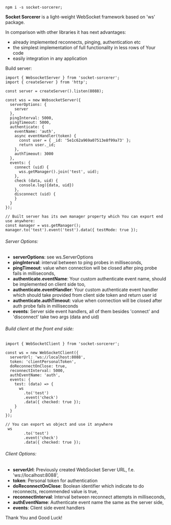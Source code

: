 ```shell script
npm i -s socket-sorcerer;
```
**Socket Sorcerer** is a light-weight WebSocket framework based on 'ws' package.
 
In comparison with other libraries it has next advantages:
- already implemented reconnects, pinging, authentication etc
- the simplest implementation of full functionality in less rows of Your code
- easily integration in any application

Build server:
```ecmascript 6
import { WebsocketServer } from 'socket-sorcerer';
import { createServer } from 'http';

const server = createServer().listen(8088);

const wss = new WebsocketServer({
  serverOptions: {
    server
  },
  pingInterval: 5000,
  pingTimeout: 5000,
  authenticate: {
    eventName: 'auth',
    async eventHandler(token) {
      const user = { _id: '5e1c62a969a07513e8f99a73' };
      return user._id;
    },
    authTimeout: 3000
  },
  events: {
    connect (uid) {
      wss.getManager().join('test', uid);
    },
    check (data, uid) {
      console.log({data, uid})
    },
    disconnect (uid) {
    }
  }
});

// Built server has its own manager property which You can export end use anywhere:
const manager = wss.getManager();
manager.to('test').event('test').data({ testMode: true });
```

###### Server Options:
 - **serverOptions**: see ws.ServerOptions
 - **pingInterval**: interval between to ping probes in milliseconds,
 - **pingTimeout**: value when connection will be closed after ping probe fails in milliseconds,
 - **authenticate.eventName**: Your custom authenticate event name, should be implemented on client side too,
 - **authenticate.eventHandler**: Your custom authenticate event handler which should take provided from client side token and return user id
 - **authenticate.authTimeout**: value when connection will be closed after auth probe fails in milliseconds
 - **events**: Server side event handlers, all of them besides 'connect' and 'disconnect' take two args (data and uid)

###### Build client at the front end side:
```ecmascript 6
import { WebSocketClient } from 'socket-sorcerer';

const ws = new WebSocketClient({
  serverUrl: 'ws://localhost:8088',
  token: 'clientPersonalToken',
  doReconnectOnClose: true,
  reconnectInterval: 5000,
  authEventName: 'auth',
  events: {
    test: (data) => {
      ws
        .to('test')
        .event('check')
        .data({ checked: true });
    }
  }
});

// You can export ws object and use it anywhere 
 ws
        .to('test')
        .event('check')
        .data({ checked: true });
```

###### Client Options:
  - **serverUrl**: Previously created WebSocket Server URL, f.e. 'ws://localhost:8088',
  - **token**: Personal token for authentication
  - **doReconnectOnClose**: Boolean identifier which indicate to do reconnects, recommended value is true,
  - **reconnectInterval**: Interval between reconnect attempts in milliseconds,
  - **authEventName**:  Authenticate event name the same as the server side,
  - **events**: Client side event handlers
  
Thank You and Good Luck!
